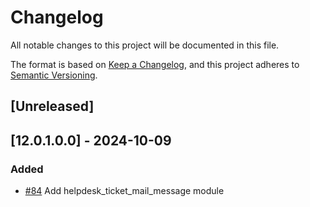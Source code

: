 # Changelog
All notable changes to this project will be documented in this file.

The format is based on [Keep a Changelog](https://keepachangelog.com/en/1.0.0/),
and this project adheres to [Semantic Versioning](https://semver.org/spec/v2.0.0.html).

## [Unreleased]
## [12.0.1.0.0] - 2024-10-09
### Added
- [#84](https://gitlab.com/somitcoop/erp-research/odoo-helpdesk/-/merge_requests/84) Add helpdesk_ticket_mail_message module
